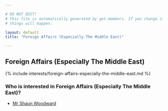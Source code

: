 ```yaml
---

# DO NOT EDIT!
# This file is automatically generated by get-members. If you change it, bad
# things will happen.

layout: default
title: "Foreign Affairs (Especially The Middle East)"

---
```


## Foreign Affairs (Especially The Middle East)

{% include interests/foreign-affairs-especially-the-middle-east.md %}

### Who is interested in Foreign Affairs (Especially The Middle East)?


* [Mr Shaun Woodward](/members/mr-shaun-woodward.html)
